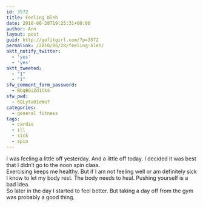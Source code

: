```yaml
---
id: 3572
title: Feeling bleh
date: 2010-06-28T19:25:31+00:00
author: Ann
layout: post
guid: http://gofitgirl.com/?p=3572
permalink: /2010/06/28/feeling-bleh/
aktt_notify_twitter:
  - 'yes'
  - 'yes'
aktt_tweeted:
  - "1"
  - "1"
sfw_comment_form_password:
  - BbqBGiZd1CkS
sfw_pwd:
  - 6QLytaO1eWuT
categories:
  - general fitness
tags:
  - cardio
  - ill
  - sick
  - spin
---
```

I was feeling a little off yesterday. And a little off today. I decided it was best that I didn&#8217;t go to the noon spin class.  
Exercising keeps me healthy. But if I am not feeling well or am definitely sick I know to let my body rest. The body needs to heal. Pushing yourself is a bad idea.  
So later in the day I started to feel better. But taking a day off from the gym was probably a good thing.